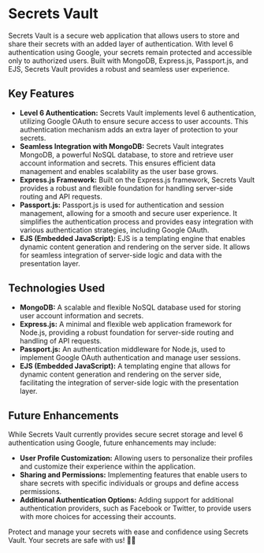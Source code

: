# Secrets Vault

Secrets Vault is a secure web application that allows users to store and share their secrets with an added layer of authentication. With level 6 authentication using Google, your secrets remain protected and accessible only to authorized users. Built with MongoDB, Express.js, Passport.js, and EJS, Secrets Vault provides a robust and seamless user experience.

## Key Features

- **Level 6 Authentication:** Secrets Vault implements level 6 authentication, utilizing Google OAuth to ensure secure access to user accounts. This authentication mechanism adds an extra layer of protection to your secrets.
- **Seamless Integration with MongoDB:** Secrets Vault integrates MongoDB, a powerful NoSQL database, to store and retrieve user account information and secrets. This ensures efficient data management and enables scalability as the user base grows.
- **Express.js Framework:** Built on the Express.js framework, Secrets Vault provides a robust and flexible foundation for handling server-side routing and API requests.
- **Passport.js:** Passport.js is used for authentication and session management, allowing for a smooth and secure user experience. It simplifies the authentication process and provides easy integration with various authentication strategies, including Google OAuth.
- **EJS (Embedded JavaScript):** EJS is a templating engine that enables dynamic content generation and rendering on the server side. It allows for seamless integration of server-side logic and data with the presentation layer.

## Technologies Used

- **MongoDB:** A scalable and flexible NoSQL database used for storing user account information and secrets.
- **Express.js:** A minimal and flexible web application framework for Node.js, providing a robust foundation for server-side routing and handling of API requests.
- **Passport.js:** An authentication middleware for Node.js, used to implement Google OAuth authentication and manage user sessions.
- **EJS (Embedded JavaScript):** A templating engine that allows for dynamic content generation and rendering on the server side, facilitating the integration of server-side logic with the presentation layer.

## Future Enhancements

While Secrets Vault currently provides secure secret storage and level 6 authentication using Google, future enhancements may include:

- **User Profile Customization:** Allowing users to personalize their profiles and customize their experience within the application.
- **Sharing and Permissions:** Implementing features that enable users to share secrets with specific individuals or groups and define access permissions.
- **Additional Authentication Options:** Adding support for additional authentication providers, such as Facebook or Twitter, to provide users with more choices for accessing their accounts.

Protect and manage your secrets with ease and confidence using Secrets Vault. Your secrets are safe with us! 🔐✨

